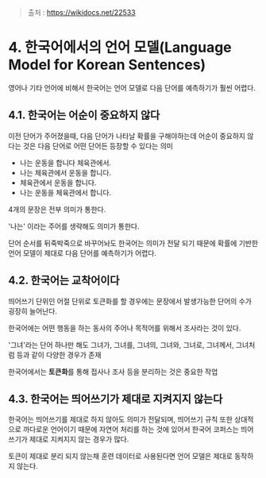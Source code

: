 > 출처 : https://wikidocs.net/22533



# 4. 한국어에서의 언어 모델(Language Model for Korean Sentences)

영어나 기타 언어에 비해서 한국어는 언어 모델로 다음 단어를 예측하기가 훨씬 어렵다.



## 4.1. 한국어는 어순이 중요하지 않다

이전 단어가 주어졌을때, 다음 단어가 나타날 확률을 구해야하는데 어순이 중요하지 않다는 것은 다음 단어로 어떤 단어든 등장할 수 있다는 의미

* 나는 운동을 합니다 체육관에서.
* 나는 체육관에서 운동을 합니다.
* 체육관에서 운동을 합니다.
* 나는 운동을 체육관에서 합니다.

4개의 문장은 전부 의미가 통한다.

'나는' 이라는 주어를 생략해도 의미가 통한다.

단어 순서를 뒤죽박죽으로 바꾸어놔도 한국어는 의미가 전달 되기 때문에 확률에 기반한 언어 모델이 제대로 다음 단어를 예측하기가 어렵다.



## 4.2. 한국어는 교착어이다

띄어쓰기 단위인 어절 단위로 토큰화를 할 경우에는 문장에서 발생가능한 단어의 수가 굉장히 늘어난다.

한국어에는 어떤 행동을 하는 동사의 주어나 목적어를 위해서 조사라는 것이 있다.

'그녀'라는 단어 하나만 해도 그녀가, 그녀를, 그녀의, 그녀와, 그녀로, 그녀께서, 그녀처럼 등과 같이 다양한 경우가 존재

한국어에서는 **토큰화**를 통해 접사나 조사 등을 분리하는 것은 중요한 작업



## 4.3. 한국어는 띄어쓰기가 제대로 지켜지지 않는다

한국어는 띄어쓰기를 제대로 하지 않아도 의미가 전달되며, 띄어쓰기 규칙 또한 상대적으로 까다로운 언어이기 때문에 자연어 처리를 하는 것에 있어서 한국어 코퍼스는 띄어쓰기가 제대로 지켜지지 않는 경우가 많다.

토큰이 제대로 분리 되지 않는채 훈련 데이터로 사용된다면 언어 모델은 제대로 동작하지 않는다.
